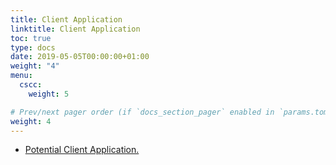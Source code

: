 ```yaml
---
title: Client Application
linktitle: Client Application
toc: true
type: docs
date: 2019-05-05T00:00:00+01:00
weight: "4"
menu:
  cscc:
    weight: 5

# Prev/next pager order (if `docs_section_pager` enabled in `params.toml`)
weight: 4
---
```

*   [Potential Client Application.](https://bit.ly/2Vw9rKS)